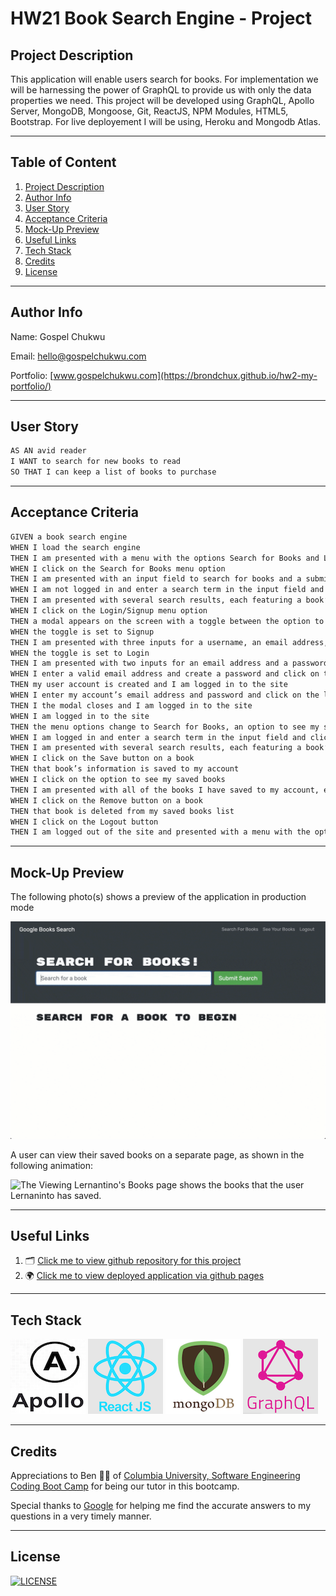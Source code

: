 # HW21 Book Search Engine - Project

## Project Description

This application will enable users search for books. For implementation we will be harnessing the power of GraphQL to provide us with only the data properties we need. This project will be developed using GraphQL, Apollo Server, MongoDB, Mongoose, Git, ReactJS, NPM Modules, HTML5, Bootstrap. For live deployement I will be using, Heroku and Mongodb Atlas.

---

## Table of Content

1. [Project Description](https://github.com/Brondchux/hw20-my-portfolio-in-react#project-description)
2. [Author Info](https://github.com/Brondchux/hw20-my-portfolio-in-react#author-info)
3. [User Story](https://github.com/Brondchux/hw20-my-portfolio-in-react#user-story)
4. [Acceptance Criteria](https://github.com/Brondchux/hw20-my-portfolio-in-react#acceptance-criteria)
5. [Mock-Up Preview](https://github.com/Brondchux/hw20-my-portfolio-in-react#mock-up-preview)
6. [Useful Links](https://github.com/Brondchux/hw20-my-portfolio-in-react#useful-links)
7. [Tech Stack](https://github.com/Brondchux/hw20-my-portfolio-in-react#tech-stack)
8. [Credits](https://github.com/Brondchux/hw20-my-portfolio-in-react#credits)
9. [License](https://github.com/Brondchux/hw20-my-portfolio-in-react#license)

---

## Author Info

Name: Gospel Chukwu

Email: hello@gospelchukwu.com

Portfolio: [www.gospelchukwu.com](https://brondchux.github.io/hw2-my-portfolio/)

---

## User Story

```md
AS AN avid reader
I WANT to search for new books to read
SO THAT I can keep a list of books to purchase
```

---

## Acceptance Criteria

```md
GIVEN a book search engine
WHEN I load the search engine
THEN I am presented with a menu with the options Search for Books and Login/Signup and an input field to search for books and a submit button
WHEN I click on the Search for Books menu option
THEN I am presented with an input field to search for books and a submit button
WHEN I am not logged in and enter a search term in the input field and click the submit button
THEN I am presented with several search results, each featuring a book’s title, author, description, image, and a link to that book on the Google Books site
WHEN I click on the Login/Signup menu option
THEN a modal appears on the screen with a toggle between the option to log in or sign up
WHEN the toggle is set to Signup
THEN I am presented with three inputs for a username, an email address, and a password, and a signup button
WHEN the toggle is set to Login
THEN I am presented with two inputs for an email address and a password and login button
WHEN I enter a valid email address and create a password and click on the signup button
THEN my user account is created and I am logged in to the site
WHEN I enter my account’s email address and password and click on the login button
THEN I the modal closes and I am logged in to the site
WHEN I am logged in to the site
THEN the menu options change to Search for Books, an option to see my saved books, and Logout
WHEN I am logged in and enter a search term in the input field and click the submit button
THEN I am presented with several search results, each featuring a book’s title, author, description, image, and a link to that book on the Google Books site and a button to save a book to my account
WHEN I click on the Save button on a book
THEN that book’s information is saved to my account
WHEN I click on the option to see my saved books
THEN I am presented with all of the books I have saved to my account, each featuring the book’s title, author, description, image, and a link to that book on the Google Books site and a button to remove a book from my account
WHEN I click on the Remove button on a book
THEN that book is deleted from my saved books list
WHEN I click on the Logout button
THEN I am logged out of the site and presented with a menu with the options Search for Books and Login/Signup and an input field to search for books and a submit button
```

---

## Mock-Up Preview

The following photo(s) shows a preview of the application in production mode

![Animation shows "star wars" typed into a search box and books about Star Wars appearing as results.](./public/assets/images/book-search-demo.gif)

A user can view their saved books on a separate page, as shown in the following animation:

![The Viewing Lernantino's Books page shows the books that the user Lernaninto has saved.](./public/assets/images/book-search-demo-03.gif)

---

## Useful Links

1. 🗂 [Click me to view github repository for this project](https://github.com/Brondchux/hw20-my-portfolio-in-react/)
2. 🌍 [Click me to view deployed application via github pages](https://brondchux.github.io/hw20-my-portfolio-in-react/)

---

## Tech Stack

![apollo logo](./public/assets/images/techs/apollo.png)
![reactjs logo](./public/assets/images/techs/reactjs.png)
![mongodb logo](./public/assets/images/techs/mongodb.png)
![graphql logo](./public/assets/images/techs/graphql.png)

---

## Credits

Appreciations to Ben 🙌🏾 of [Columbia University, Software Engineering Coding Boot Camp](https://bootcamp.cvn.columbia.edu/coding/landing-ftpt/?s=Google-Brand&msg_cv_scta=4&msg_cv_stbn=1&msg_cv_fcta=1&dki=Learn%20Coding&pkw=%2Bcolumbia%20%2Bcoding%20%2Bbootcamp&pcrid=471112563836&pmt=b&utm_source=google&utm_medium=cpc&utm_campaign=GGL%7CCOLUMBIA-UNIVERSITY%7CSEM%7CCODING%7C-%7COFL%7CTIER-1%7CALL%7CBRD%7CBMM%7CCore%7CBootcamp&utm_term=%2Bcolumbia%20%2Bcoding%20%2Bbootcamp&s=google&k=%2Bcolumbia%20%2Bcoding%20%2Bbootcamp&utm_adgroupid=111600049635&utm_locationphysicalms=9067609&utm_matchtype=b&utm_network=g&utm_device=c&utm_content=471112563836&utm_placement=&gclid=CjwKCAjwlrqHBhByEiwAnLmYUA8CIItksRJF6IT6XMX8WOOJBO-jtCRkzXZhI2gvsZrFEpYdRXy54RoC6jQQAvD_BwE&gclsrc=aw.ds) for being our tutor in this bootcamp.

Special thanks to [Google](https://www.google.com) for helping me find the accurate answers to my questions in a very timely manner.

---

## License

[![LICENSE](https://img.shields.io/badge/License-MIT-blue)](https://opensource.org/licenses/MIT)
